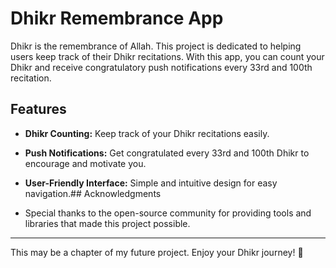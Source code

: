 # Dhikr Remembrance App

Dhikr is the remembrance of Allah. This project is dedicated to helping users keep track of their Dhikr recitations. With this app, you can count your Dhikr and receive congratulatory push notifications every 33rd and 100th recitation.

## Features

- **Dhikr Counting:** Keep track of your Dhikr recitations easily.
- **Push Notifications:** Get congratulated every 33rd and 100th Dhikr to encourage and motivate you.
- **User-Friendly Interface:** Simple and intuitive design for easy navigation.## Acknowledgments

- Special thanks to the open-source community for providing tools and libraries that made this project possible.

---

This may be a chapter of my future project. Enjoy your Dhikr journey! 🌟
